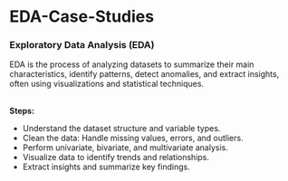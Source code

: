 # EDA-Case-Studies


<h3>Exploratory Data Analysis (EDA) </h3> 
EDA is the process of analyzing datasets to summarize their main characteristics, identify patterns, detect anomalies, and extract insights, often using visualizations and statistical techniques.                       
<br>
<br>

<b>Steps:</b>
- Understand the dataset structure and variable types.
- Clean the data: Handle missing values, errors, and outliers.
- Perform univariate, bivariate, and multivariate analysis.
- Visualize data to identify trends and relationships.
- Extract insights and summarize key findings.
